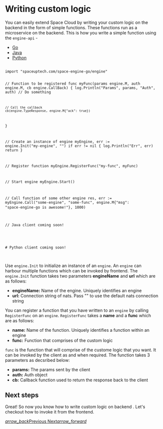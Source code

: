 # Writing custom logic

You can easily extend Space Cloud by writing your custom logic on the backend in the form of simple functions. These functions run as a microservice on the backend. This is how you write a simple function using the `engine-api` -

 <div class="row tabs-wrapper">
  <div class="col s12" style="padding:0">
    <ul class="tabs">
      <li class="tab col s2"><a class="active" href="#engine-go">Go</a></li>
      <li class="tab col s2"><a href="#engine-java">Java</a></li>
      <li class="tab col s2"><a href="#engine-python">Python</a></li>
    </ul>
  </div>
  <div id="engine-go" class="col s12" style="padding:0">
    <pre>
      <code>
import "spaceuptech.com/space-engine-go/engine"

// Function to be registered
func myFunc(params engine.M, auth engine.M, cb engine.CallBack) {
    log.Println("Params", params, "Auth", auth)
    // Do something

    // Call the callback
    cb(engine.TypeResponse, engine.M{"ack": true})
}

// Create an instance of engine
myEngine, err := engine.Init("my-engine", "")
if err != nil {
    log.Println("Err", err)
    return
}

// Register function
myEngine.RegisterFunc("my-func", myFunc)

// Start engine
myEngine.Start()

// Call function of some other engine
res, err := myEngine.Call("some-engine", "some-func", engine.M{"msg": "space-engine-go is awesome!"}, 1000)
      </code>
    </pre>
  </div>
  <div id="engine-java" class="col s12" style="padding:0">
    <pre>
      <code class="java">
// Java client coming soon!      
      </code>
    </pre>
  </div>
 <div id="engine-python" class="col s12" style="padding:0">
    <pre>
      <code class="python">
# Python client coming soon!
      </code>
    </pre>
  </div>
</div>

Use `engine.Init` to initialize an instance of an `engine`. An `engine` can harbour multiple functions which can be invoked by frontend. The `engine.Init` function takes two parameters **engineName** and **url** which are as follows:
- **engineName:** Name of the engine. Uniquely identifies an engine
- **url:** Connection string of nats. Pass "" to use the default nats connection string

You can register a function that you have written to an `engine` by calling `RegisterFunc` on an `engine`. `RegisterFunc` takes a **name** and a **func** which are as follows:
- **name:** Name of the function. Uniquely identifies a function within an engine
- **func:** Function that comprises of the custom logic

`func` is the function that will comprise of the custome logic that you want. It can be invoked by the client as and when required. The function takes 3 parameters as decsribed below:
- **params:** The params sent by the client
- **auth:** Auth object
- **cb:** Callback function used to return the response back to the client

## Next steps

Great! So now you know how to write custom logic on backend . Let's checkout how to invoke it from the frontend.

<div class="btns-wrapper">
  <a href="/docs/functions/overview" class="waves-effect waves-light btn primary-btn-border btn-small">
    <i class="material-icons btn-with-icon">arrow_back</i>Previous
  </a>
  <a href="/docs/functions/client" class="waves-effect waves-light btn primary-btn-fill btn-small">
    Next<i class="material-icons btn-with-icon">arrow_forward</i>
  </a>
</div> 